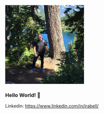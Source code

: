 <img src="https://github.com/IraLeeBell/IraLeeBell/blob/main/irabell.jpg" width=50% height=50%>

### Hello World! 👋

Linkedin: https://www.linkedin.com/in/irabell/